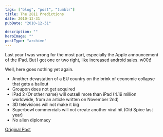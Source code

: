 ```yaml
---
tags: ["blog", "post", "tumblr"]
title: The 2011 Predictions
date: 2010-12-31
pubDate: "2010-12-31"

description: ""
heroImage: ""
postType: "archive"
---
```




Last year I was wrong for the most part, especially the Apple announcement of the iPad. But I got one or two right, like increased android sales. w00t!

Well, here goes nothing yet again.

- Another devastation of a EU country on the brink of economic collapse that gets a bailout
- Groupon does not get acquired
- iPad 2 (Or other name) will outsell more than iPad (4.19 million worldwide, from an article written on November 2nd)
- 3D televisions will not make it big
- Superbowl commercials will not create another viral hit (Old Spice last year)
- No alien diplomacy

[Original Post](https://jermspeaks.com/post/2542788849/the-2011-predictions)
